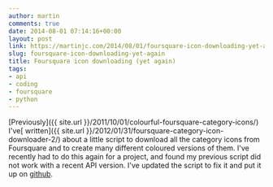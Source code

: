 ```yaml
---
author: martin
comments: true
date: 2014-08-01 07:14:16+00:00
layout: post
link: https://martinjc.com/2014/08/01/foursquare-icon-downloading-yet-again/
slug: foursquare-icon-downloading-yet-again
title: Foursquare icon downloading (yet again)
tags:
- api
- coding
- foursquare
- python
---
```


[Previously]({{ site.url }}/2011/10/01/colourful-foursquare-category-icons/) I've[ written]({{ site.url }}/2012/01/31/foursquare-category-icon-downloader-2/) about a little script to download all the category icons from Foursquare and to create many different coloured versions of them. I've recently had to do this again for a project, and found my previous script did not work with a recent API version. I've updated the script to fix it and put it up on [github](https://github.com/martinjc/foursquare_icons).
